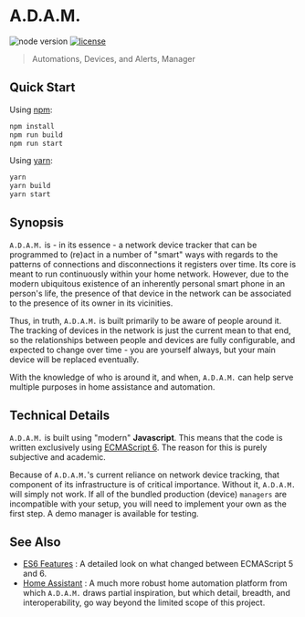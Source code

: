 # A.D.A.M.

![node version](https://img.shields.io/badge/node-%3E%3D6.9.0-green.svg) [![license](https://img.shields.io/badge/license-MIT%20License-blue.svg)](https://github.com/smpb/node-adam-core/blob/master/LICENSE)
> Automations, Devices, and Alerts, Manager


## Quick Start

Using [npm](https://www.npmjs.com/):

```sh
npm install
npm run build
npm run start
```

Using [yarn](https://yarnpkg.com/):

```sh
yarn
yarn build
yarn start
```


## Synopsis

`A.D.A.M.` is - in its essence - a network device tracker that can be programmed to (re)act in a number of "smart" ways with regards to the patterns of connections and disconnections it registers over time. Its core is meant to run continuously within your home network. However, due to the modern ubiquitous existence of an inherently personal smart phone in an person's life, the presence of that device in the network can be associated to the presence of its owner in its vicinities. 

Thus, in truth, `A.D.A.M.` is built primarily to be aware of people around it. The tracking of devices in the network is just the current mean to that end, so the relationships between people and devices are fully configurable, and expected to change over time - you are yourself always, but your main device will be replaced eventually.

With the knowledge of who is around it, and when, `A.D.A.M.` can help serve multiple purposes in home assistance and automation.

## Technical Details

`A.D.A.M.` is built using "modern" **Javascript**. This means that the code is written exclusively using [ECMAScript 6](https://github.com/lukehoban/es6features). The reason for this is purely subjective and academic.

Because of `A.D.A.M.`'s current reliance on network device tracking, that component of its infrastructure is of critical importance. Without it, `A.D.A.M.` will simply not work. If all of the bundled production (device) `managers` are incompatible with your setup, you will need to implement your own as the first step. A demo manager is available for testing.


## See Also

  - [ES6 Features](http://es6-features.org/) : A detailed look on what changed between ECMAScript 5 and 6.
  - [Home Assistant](https://github.com/home-assistant/home-assistant) : A much more robust home automation platform from which `A.D.A.M.` draws partial inspiration, but which detail, breadth, and interoperability, go way beyond the limited scope of this project.

